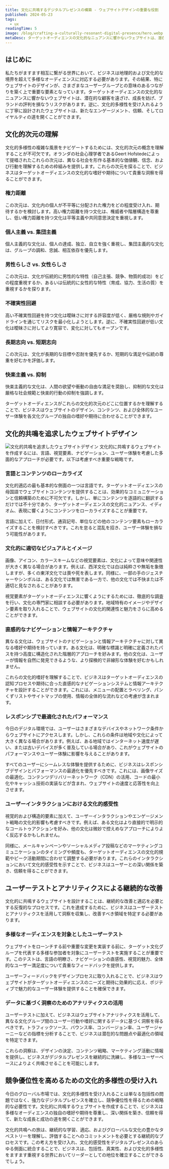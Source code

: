 ```yaml
---
title: 文化に共鳴するデジタルプレゼンスの構築 - ウェブサイトデザインの重要な役割
published: 2024-05-23
tags:
  - ux
readingTime: 5
image: /blog/crafting-a-culturally-resonant-digital-presence/hero.webp
metaDesc: ターゲットオーディエンスの文化的なニュアンスに響かないウェブサイトは、潜在的な顧客を遠ざけ、成長を妨げ、ブランドの評判を損なうリスクがあります。逆に、文化的多様性を受け入れるように丁寧に設計されたウェブサイトは、新たなエンゲージメント、信頼、そしてロイヤルティの道を開くことができます。
---
```


## はじめに
私たちがますます相互に繋がる世界において、ビジネスは地理的および文化的な境界を超えて多様なオーディエンスに対応する必要があります。その結果、特にウェブサイトのデザインが、さまざまなユーザーグループとの意味のあるつながりを築く上で重要な要素となっています。ターゲットオーディエンスの文化的なニュアンスに響かないウェブサイトは、潜在的な顧客を遠ざけ、成長を妨げ、ブランドの評判を損なうリスクがあります。逆に、文化的多様性を受け入れるように丁寧に設計されたウェブサイトは、新たなエンゲージメント、信頼、そしてロイヤルティの道を開くことができます。

## 文化的次元の理解
文化的多様性の複雑な風景をナビゲートするためには、文化的次元の概念を理解することが不可欠です。オランダの社会心理学者であるGeert Hofstedeによって提唱されたこれらの次元は、異なる社会を形作る基本的な価値観、信念、および行動を理解するための枠組みを提供します。これらの次元を探ることで、ビジネスはターゲットオーディエンスの文化的な嗜好や期待について貴重な洞察を得ることができます。

### 権力距離
この次元は、文化内の個人が不平等に分配された権力をどの程度受け入れ、期待するかを検討します。高い権力距離を持つ文化は、権威者や階層構造を尊重し、低い権力距離を持つ文化は平等主義や共同意思決定を重視します。

### 個人主義 vs. 集団主義
個人主義的な文化は、個人の達成、独立、自立を強く重視し、集団主義的な文化は、グループの調和、忠誠、相互依存を優先します。

### 男性らしさ vs. 女性らしさ
この次元は、文化が伝統的に男性的な特性（自己主張、競争、物質的成功）をどの程度重視するか、あるいは伝統的に女性的な特性（育成、協力、生活の質）を重視するかを探ります。

### 不確実性回避
高い不確実性回避を持つ文化は曖昧さに対する許容度が低く、厳格な規則やガイドラインを通じてリスクを最小化しようとします。逆に、不確実性回避が低い文化は曖昧さに対してより寛容で、変化に対してもオープンです。

### 長期志向 vs. 短期志向
この次元は、文化が長期的な目標や忍耐を優先するか、短期的な満足や伝統の尊重を好むかを評価します。

### 快楽主義 vs. 抑制
快楽主義的な文化は、人間の欲望や衝動の自由な満足を奨励し、抑制的な文化は厳格な社会規範と快楽的行動の抑制を強調します。

ターゲットオーディエンスがこれらの文化的次元のどこに位置するかを理解することで、ビジネスはウェブサイトのデザイン、コンテンツ、および全体的なユーザー体験を各文化グループの独自の嗜好や期待に合わせることができます。

## 文化的共鳴を追求したウェブサイトデザイン
![文化的共鳴を追求したウェブサイトデザイン](/blog/crafting-a-culturally-resonant-digital-presence/tailoring-website-design-for-cultural-resonance.webp)
文化的に共鳴するウェブサイトを作成するには、言語、視覚要素、ナビゲーション、ユーザー体験を考慮した多面的なアプローチが必要です。以下は考慮すべき重要な戦略です。

### 言語とコンテンツのローカライズ
文化的適応の最も基本的な側面の一つは言語です。ターゲットオーディエンスの母国語でウェブサイトコンテンツを提供することは、効果的なコミュニケーションと信頼構築のために不可欠です。しかし、単にコンテンツを逐語的に翻訳するだけでは不十分であり、ターゲットオーディエンスの文化的ニュアンス、イディオム、表現に響くようにコンテンツをローカライズすることが重要です。

言語に加えて、日付形式、通貨記号、単位などの他のコンテンツ要素もローカライズすることを検討すべきです。これを怠ると混乱を招き、ユーザー体験を損なう可能性があります。

### 文化的に適切なビジュアルとイメージ
画像、アイコン、カラースキームなどの視覚要素は、文化によって意味や関連性が大きく異なる場合があります。例えば、西洋文化では白は純粋さや無垢を象徴しますが、多くの東洋文化では喪や死を表します。同様に、一部の手のジェスチャーやシンボルは、ある文化では無害である一方で、他の文化では不快または不適切と見なされることがあります。

視覚要素がターゲットオーディエンスに響くようにするためには、徹底的な調査を行い、文化の専門家に相談する必要があります。地域特有のイメージやデザイン要素を取り入れることで、ウェブサイトの文化的関連性と魅力をさらに高めることができます。

### 直感的なナビゲーションと情報アーキテクチャ
異なる文化は、ウェブサイトのナビゲーションと情報アーキテクチャに対して異なる嗜好や期待を持っています。ある文化は、明確な標識と明確に定義されたパスを持つ高度に構造化された階層的アプローチを好みます。他の文化は、ユーザーが情報を自然に発見できるような、より探検的で非線形な体験を好むかもしれません。

これらの文化的嗜好を理解することで、ビジネスはターゲットオーディエンスの認知プロセスや期待に合った直感的なナビゲーションシステムと情報アーキテクチャを設計することができます。これには、メニューの配置とラベリング、パンくずリストやサイトマップの使用、情報の全体的な流れなどの考慮が含まれます。

### レスポンシブで最適化されたパフォーマンス
今日のデジタル環境では、ユーザーはさまざまなデバイスやネットワーク条件からウェブサイトにアクセスします。しかし、これらの条件は地域や文化によって大きく異なる場合があります。例えば、ある地域ではインターネット速度が遅い、または古いデバイスが多く普及している場合があり、これがウェブサイトのパフォーマンスやユーザー体験に影響を与えることがあります。

すべてのユーザーにシームレスな体験を提供するために、ビジネスはレスポンシブデザインとパフォーマンスの最適化を優先すべきです。これには、画像サイズの最適化、コンテンツデリバリーネットワーク（CDN）の活用、コードの最小化やキャッシュ技術の実装などが含まれ、ウェブサイトの速度と応答性を向上させます。

### ユーザーインタラクションにおける文化的感受性
視覚的および構造的要素に加えて、ユーザーインタラクションやエンゲージメント戦略の文化的影響も考慮すべきです。例えば、ある文化はより直接的で明示的なコールトゥアクションを好み、他の文化は微妙で控えめなアプローチによりよく反応するかもしれません。

同様に、メールキャンペーンやソーシャルメディア投稿などのマーケティングコミュニケーションのタイミングや頻度も、ターゲットオーディエンスの文化的規範やピーク活動期間に合わせて調整する必要があります。これらのインタラクションにおいて文化的感受性を示すことで、ビジネスはユーザーとの深い関係を築き、信頼を得ることができます。

## ユーザーテストとアナリティクスによる継続的な改善
文化的に共鳴するウェブサイトを設計することは、継続的な改善と適応を必要とする反復的なプロセスです。これを達成するために、ビジネスはユーザーテストとアナリティクスを活用して洞察を収集し、改善すべき領域を特定する必要があります。

### 多様なオーディエンスを対象としたユーザーテスト
ウェブサイトをローンチする前や重要な変更を実装する前に、ターゲット文化グループを代表する多様な参加者を対象にユーザーテストを実施することが重要です。このテストは、言語の明瞭さ、ナビゲーションの直感性、視覚的魅力、全体的なユーザー満足度について貴重なフィードバックを提供します。

ユーザーフィードバックをデザインプロセスに取り入れることで、ビジネスはウェブサイトがターゲットオーディエンスのニーズと期待に効果的に応え、ポジティブで魅力的なユーザー体験を提供することを確保できます。

### データに基づく洞察のためのアナリティクスの活用
ユーザーテストに加えて、ビジネスはウェブサイトアナリティクスを活用して、異なる文化グループ間のユーザー行動や嗜好に関するデータに基づく洞察を得るべきです。トラフィックソース、バウンス率、コンバージョン率、ユーザージャーニーなどの指標を分析することで、ビジネスは潜在的な問題点や最適化の領域を特定できます。

これらの洞察は、デザインの決定、コンテンツ戦略、マーケティング活動に情報を提供し、ビジネスがデジタルプレゼンスを継続的に洗練し、多様なユーザーベースによりよく共鳴させることを可能にします。

## 競争優位性を高めるための文化的多様性の受け入れ
今日のグローバル市場では、文化的多様性を受け入れることは単なる包括性の問題ではなく、強力なデジタルプレゼンスを確立し、競争優位性を得るための戦略的な必要性です。文化的に共鳴するウェブサイトを作成することで、ビジネスは多様なオーディエンスの独自の嗜好や期待を尊重し、深い関係を築き、信頼を得て、新たな成長と成功の道を開くことができます。

文化的共鳴への旅は、継続的な学習、適応、およびグローバルな文化の豊かなタペストリーを理解し、評価することへのコミットメントを必要とする継続的なプロセスです。この考え方を受け入れ、文化的感受性をデジタルプレゼンスのあらゆる側面に統合することで、ビジネスは、包括性、真実性、および文化的多様性をますます重視する世界においてリーダーとしての地位を確立することができるでしょう。